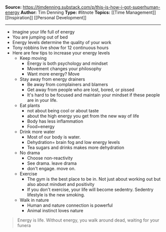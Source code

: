 ---
---
**Source:** https://timdenning.substack.com/p/this-is-how-i-got-superhuman-energy
**Author:** Tim Denning
**Type:** #litnote 
**Topics:** [[Time Management]] [[Inspiration]] [[Personal Development]]
 
----
- Imagine your life full of energy
- You are jumping out of bed
- Energy levels determine the quality of your work
- Tony robbins live show for 12 continuous hours
- Here are few tips to increase your energy levels
	- Keep moving
		- Energy is both psychology and mindset
		- Movement changes your philosophy
		- Want more energy? Move
	- Stay away from energy drainers
		- Be away from complainers and blamers
		- Get away from people who are lost, bored, or pissed
		- It's hard to be focused and maintain your mindset if these people are in your life.
	- Eat plants
		- not about being cool or about taste
		- about the high energy you get from the new way of life
		- Body has less inflammation
		- Food=energy
	- Drink more water
		- Most of our body is water. 
		- Dehydration= brain fog and low energy levels
		- Tea sugars and drinks makes more dehydration
	- No drama
		- Choose non-reactivity
		- See drama. leave drama
		- don't engage. move on.
	- Exercise
		- The gym is the best place to be in. Not just about working out but also about mindset and positivity
		- If you don't exercise, your life will become sedentry. Sedentry lifestyle is the new smoking.
	- Walk in nature
		- Human and nature connection is powerful
		- Animal instinct loves nature

> Energy is life. Without energy, you walk around dead, waiting for your funera